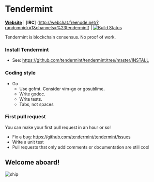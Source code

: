 # Tendermint

[**Website**](http://tendermint.com) | 
[**IRC**] (http://webchat.freenode.net/?randomnick=1&channels=%23tendermint) |
[![Build Status](http://drone.io/github.com/tendermint/tendermint/status.png)](https://drone.io/github.com/tendermint/tendermint/latest)

Tendermint is blockchain consensus.  No proof of work.

### Install Tendermint

* See: https://github.com/tendermint/tendermint/tree/master/INSTALL

### Coding style

* Go
  * Use gofmt. Consider vim-go or gosublime.
  * Write godoc. 
  * Write tests.
  * Tabs, not spaces

### First pull request
You can make your first pull request in an hour or so!

* Fix a bug: https://github.com/tendermint/tendermint/issues
* Write a unit test
* Pull requests that only add comments or documentation are still cool

## Welcome aboard!

![ship](http://i.imgur.com/Z2it1La.png)
